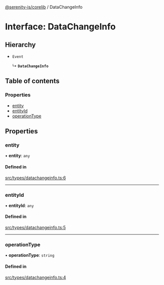 [@serenity-is/corelib](../README.md) / DataChangeInfo

# Interface: DataChangeInfo

## Hierarchy

- `Event`

  ↳ **`DataChangeInfo`**

## Table of contents

### Properties

- [entity](DataChangeInfo.md#entity)
- [entityId](DataChangeInfo.md#entityid)
- [operationType](DataChangeInfo.md#operationtype)

## Properties

### entity

• **entity**: `any`

#### Defined in

[src/types/datachangeinfo.ts:6](https://github.com/serenity-is/serenity/blob/master/packages/corelib/src/types/datachangeinfo.ts#L6)

___

### entityId

• **entityId**: `any`

#### Defined in

[src/types/datachangeinfo.ts:5](https://github.com/serenity-is/serenity/blob/master/packages/corelib/src/types/datachangeinfo.ts#L5)

___

### operationType

• **operationType**: `string`

#### Defined in

[src/types/datachangeinfo.ts:4](https://github.com/serenity-is/serenity/blob/master/packages/corelib/src/types/datachangeinfo.ts#L4)

